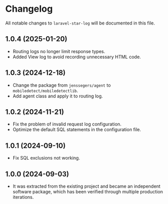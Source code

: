 # Changelog

All notable changes to `laravel-star-log` will be documented in this file.

## 1.0.4 (2025-01-20)

- Routing logs no longer limit response types.
- Added View log to avoid recording unnecessary HTML code.

## 1.0.3 (2024-12-18)

- Change the package from `jenssegers/agent` to `mobiledetect/mobiledetectlib`.
- Add agent class and apply it to routing log.

## 1.0.2 (2024-11-21)

- Fix the problem of invalid request log configuration.
- Optimize the default SQL statements in the configuration file.

## 1.0.1 (2024-09-10)

- Fix SQL exclusions not working.

## 1.0.0 (2024-09-03)

- It was extracted from the existing project and became an independent software package, which has been verified through multiple production iterations.

